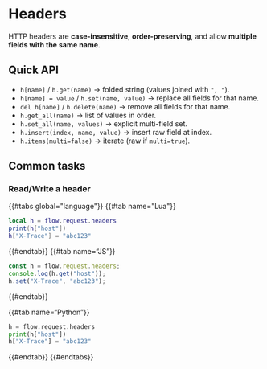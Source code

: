 # Headers

HTTP headers are **case-insensitive**, **order-preserving**, and allow **multiple fields with the same name**.

## Quick API

- `h[name]` / `h.get(name)` → folded string (values joined with `", "`).
- `h[name] = value` / `h.set(name, value)` → replace all fields for that name.
- `del h[name]` / `h.delete(name)` → remove all fields for that name.
- `h.get_all(name)` → list of values in order.
- `h.set_all(name, values)` → explicit multi-field set.
- `h.insert(index, name, value)` → insert raw field at index.
- `h.items(multi=false)` → iterate (raw if `multi=true`).

## Common tasks

### Read/Write a header

{{#tabs global="language"}}
{{#tab name="Lua"}}

```lua
local h = flow.request.headers
print(h["host"])
h["X-Trace"] = "abc123"
```

{{#endtab}}
{{#tab name=“JS”}}

```js
const h = flow.request.headers;
console.log(h.get("host"));
h.set("X-Trace", "abc123");
```

{{#endtab}}

{{#tab name=“Python”}}

```py
h = flow.request.headers
print(h["host"])
h["X-Trace"] = "abc123"
```

{{#endtab}}
{{#endtabs}}
